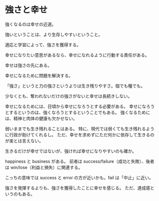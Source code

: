 # 強さと幸せ

強くなるのは幸せの近道。

強いということは、より生存しやすいということ。

適応と学習によって、強さを獲得する。

幸せになりたい意思があるなら、幸せになれるように行動する責任がある。

幸せは強さの先にある。

幸せになるために問題を解決する。

「強さ」というと力の強さというよりは生き残りやすさ。個でも種でも。

少なくとも、奪われないだけの強さがないと幸せは長続きしない。

幸せになるためには、日頃から幸せになろうとする必要がある。
幸せになろうとするというのは、強くなろうとするということでもある。
強くなるためには、精神と肉体の健康も欠かせない。

弱いままでも生き残れることはある。
特に、現代では弱くても生き残れるように行政が助けてくれるし。
ただ、幸せを求めずにただ何かに依存して生きるのが楽とは言えない。

生きるだけが幸せではないが、強ければ幸せになりやすいのも確か。

happiness と business がある。
前者は success/failure（成功と失敗）、後者は win/lose（利益と損失）に関連する。

こっちの意味では success と error の方が近いかも。fail は「中止」に近い。

強さを発揮するよりも、強さを獲得したことに幸せを感じる。
ただ、達成感というのもある。
